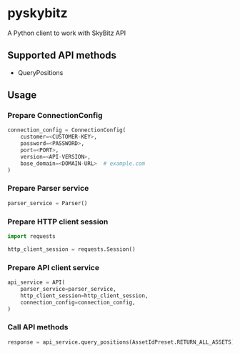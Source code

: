 # pyskybitz
A Python client to work with SkyBitz API

## Supported API methods
* QueryPositions

## Usage
### Prepare ConnectionConfig
```python
connection_config = ConnectionConfig(
    customer=<CUSTOMER-KEY>, 
    password=<PASSWORD>,
    port=<PORT>,
    version=<API-VERSION>,
    base_domain=<DOMAIN-URL>  # example.com
)
```

### Prepare Parser service
```python
parser_service = Parser()
```

### Prepare HTTP client session

```python
import requests

http_client_session = requests.Session()
```

### Prepare API client service
```python
api_service = API(
    parser_service=parser_service,
    http_client_session=http_client_session,
    connection_config=connection_config,
)
```

### Call API methods
```python
response = api_service.query_positions(AssetIdPreset.RETURN_ALL_ASSETS)
```
